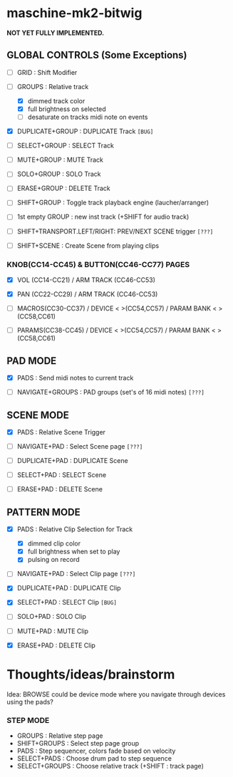 maschine-mk2-bitwig
====================

**NOT YET FULLY IMPLEMENTED.**

## GLOBAL CONTROLS (Some Exceptions)
- [ ] GRID            : Shift Modifier
- [ ] GROUPS          : Relative track
    - [x] dimmed track color
    - [x] full brightness on selected
    - [ ] desaturate on tracks midi note on events
- [x] DUPLICATE+GROUP : DUPLICATE Track `[BUG]`
- [ ] SELECT+GROUP    : SELECT Track
- [ ] MUTE+GROUP      : MUTE Track
- [ ] SOLO+GROUP      : SOLO Track
- [ ] ERASE+GROUP     : DELETE Track
- [ ] SHIFT+GROUP     : Toggle track playback engine (laucher/arranger)
- [ ] 1st empty GROUP : new inst track (+SHIFT for audio track)
- [ ] SHIFT+TRANSPORT.LEFT/RIGHT: PREV/NEXT SCENE trigger `[???]`
- [ ] SHIFT+SCENE     : Create Scene from playing clips


### KNOB(CC14-CC45) & BUTTON(CC46-CC77) PAGES
- [x] VOL   (CC14-CC21) / ARM TRACK (CC46-CC53)
- [x] PAN   (CC22-CC29) / ARM TRACK (CC46-CC53)
- [ ] MACROS(CC30-CC37) / DEVICE < >(CC54,CC57) / PARAM BANK < >(CC58,CC61)
- [ ] PARAMS(CC38-CC45) / DEVICE < >(CC54,CC57) / PARAM BANK < >(CC58,CC61)


## PAD MODE
- [x] PADS            : Send midi notes to current track
- [ ] NAVIGATE+GROUPS : PAD groups (set's of 16 midi notes) `[???]`


## SCENE MODE
- [x] PADS          : Relative Scene Trigger
- [ ] NAVIGATE+PAD  : Select Scene page `[???]`
- [ ] DUPLICATE+PAD : DUPLICATE Scene
- [ ] SELECT+PAD    : SELECT Scene
- [ ] ERASE+PAD     : DELETE Scene


## PATTERN MODE
- [x] PADS          : Relative Clip Selection for Track 
    - [x] dimmed clip color
    - [x] full brightness when set to play
    - [x] pulsing on record
- [ ] NAVIGATE+PAD  : Select Clip page `[???]`
- [x] DUPLICATE+PAD : DUPLICATE Clip
- [x] SELECT+PAD    : SELECT Clip `[BUG]`
- [ ] SOLO+PAD      : SOLO Clip
- [ ] MUTE+PAD      : MUTE Clip
- [x] ERASE+PAD     : DELETE Clip


Thoughts/ideas/brainstorm
================================================

Idea: BROWSE could be device mode where you navigate through devices using the pads?

### STEP MODE 
- GROUPS        : Relative step page
- SHIFT+GROUPS  : Select step page group
- PADS          : Step sequencer, colors fade based on velocity
- SELECT+PADS   : Choose drum pad to step sequence
- SELECT+GROUPS : Choose relative track (+SHIFT : track page)